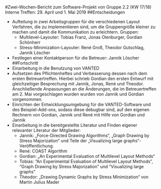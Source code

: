 #Zwei-Wochen-Bericht zum Software-Projekt von Gruppe 2.2 (KW 17/18)
Interne Treffen: 29. April und 1. Mai 2019
##Entscheidungen
* Aufteilung in zwei Arbeitsgruppen für die verschiedenen Layout Verfahren, die zu implementieren sind, um die Gruppengröße kleiner zu machen und damit die Kommunikation zu erleichtern. Gruppen: 
  * Multilevel-Layouter: Tobias Franz, Jonas Olenburger, Gordian Schönherr
  * Stress-Minimization-Layouter: René Groß, Theodor Gutschlag, Jannik Löscher
* Festlegen einer Kontaktperson für die Betreuer: Jannik Löscher
##Fortschritt
* Einarbeitung in die Benutzung von VANTED
* Aufsetzen des Pflichtenheftes und Verbesserung dessen nach dem ersten Betreuertreffen. Hierbei schrieb Gordian den ersten Entwurf mit gleichzeitiger Besprechung mit Jannik, Jonas, René und Theodor. Anschließende Anpassungen an die Änderungen, die im Betreuertreffen am 2. Mai vorgeschlagen wurden wurden von Jannik und Gordian vorgenommen.
* Einrichten der Entwicklungsumgebung für die VANTED-Software und des Beispiel-Add-ons, sodass diese debugbar sind, auf den eigenen Rechnern von Gordian, Jannik und René mit Hilfe von Gordian und Jannik
* Einarbeitung in die bereitgestellte Literatur und Finden eigener relevanter Literatur der Mitglieder: 
  * Jannik: „Force-Directed Drawing Algorithms“, „Graph Drawing by Stress Majorization“ und Teile der „Visualizing large graphs“-Veröffentlichung.
  * René: COAST Algorithm
  * Gordian: „An Experimental Evaluation of Multilevel Layout Methods“
  * Tobias: “An Experimental Evaluation of Multilevel Layout Methods”, “Graph Drawing by Stress Majorization” und “Visualizing large graphs”
  * Theodor: „Drawing Dynamic Graphs by Stress Minimization“ von Martin Julius Mader


